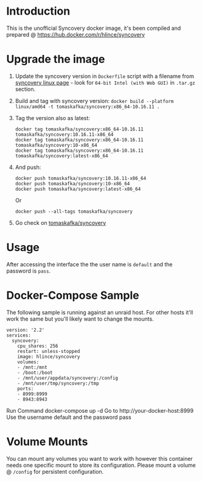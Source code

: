 # Introduction

This is the unofficial Syncovery docker image, it's been compiled and prepared @ https://hub.docker.com/r/hlince/syncovery

# Upgrade the image

1. Update the syncovery version in `Dockerfile` script with a filename from [syncovery linux page](https://www.syncovery.com/syncovery10linux/) - look for `64-bit Intel (with Web GUI)` in `.tar.gz` section.
2. Build and tag with syncovery version: `docker build --platform linux/amd64 -t tomaskafka/syncovery:x86_64-10.16.11 .`
3. Tag the version also as latest:
   ```
   docker tag tomaskafka/syncovery:x86_64-10.16.11 tomaskafka/syncovery:10.16.11-x86_64
   docker tag tomaskafka/syncovery:x86_64-10.16.11 tomaskafka/syncovery:10-x86_64
   docker tag tomaskafka/syncovery:x86_64-10.16.11 tomaskafka/syncovery:latest-x86_64
   ```
4. And push:

   ```
   docker push tomaskafka/syncovery:10.16.11-x86_64
   docker push tomaskafka/syncovery:10-x86_64
   docker push tomaskafka/syncovery:latest-x86_64
   ```

   Or

   ```
   docker push --all-tags tomaskafka/syncovery
   ```

5. Go check on [tomaskafka/syncovery](https://hub.docker.com/repository/docker/tomaskafka/syncovery)

# Usage

After accessing the interface the the user name is `default` and the password is `pass`.

# Docker-Compose Sample

The following sample is running against an unraid host. For other hosts it'll work the same but you'll likely want to change the mounts.

```
version: '2.2'
services:
  syncovery:
    cpu_shares: 256
    restart: unless-stopped
    image: hlince/syncovery
    volumes:
    - /mnt:/mnt
    - /boot:/boot
    - /mnt/user/appdata/syncovery:/config
    - /mnt/user/tmp/syncovery:/tmp
    ports:
    - 8999:8999
    - 8943:8943

```

Run Command docker-compose up -d
Go to http://your-docker-host:8999
Use the username default and the password pass

# Volume Mounts

You can mount any volumes you want to work with however this container needs one specific mount to store its configuration. Please mount a volume @ `/config` for persistent configuration.
